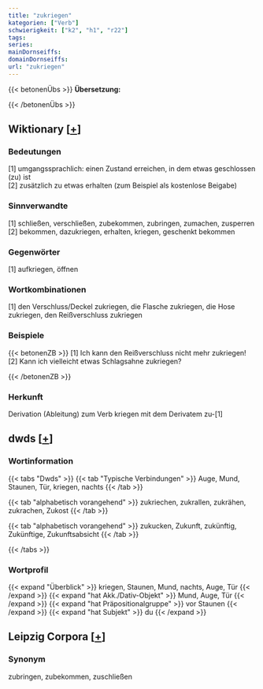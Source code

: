 ```yaml
---
title: "zukriegen"
kategorien: ["Verb"]
schwierigkeit: ["k2", "h1", "r22"]
tags:
series:
mainDornseiffs:
domainDornseiffs:
url: "zukriegen"
---
```


{{< betonenÜbs >}}
**Übersetzung:**  
  
{{< /betonenÜbs >}}

## Wiktionary [[+](https://de.wiktionary.org/wiki/zukriegen)]

### Bedeutungen
[1] umgangssprachlich: einen Zustand erreichen, in dem etwas geschlossen (zu) ist  
[2] zusätzlich zu etwas erhalten (zum Beispiel als kostenlose Beigabe)  

### Sinnverwandte
[1] schließen, verschließen, zubekommen, zubringen, zumachen, zusperren  
[2] bekommen, dazukriegen, erhalten, kriegen, geschenkt bekommen  

### Gegenwörter
[1] aufkriegen, öffnen  

### Wortkombinationen
[1] den Verschluss/Deckel zukriegen, die Flasche zukriegen, die Hose zukriegen, den Reißverschluss zukriegen  

### Beispiele
{{< betonenZB >}}
[1] Ich kann den Reißverschluss nicht mehr zukriegen!  
[2] Kann ich vielleicht etwas Schlagsahne zukriegen?  

{{< /betonenZB >}}
### Herkunft
Derivation (Ableitung) zum Verb kriegen mit dem Derivatem zu-[1]  



## dwds [[+](https://www.dwds.de/wb/zukriegen)]

### Wortinformation
{{< tabs "Dwds" >}}
{{< tab "Typische Verbindungen" >}}
Auge, Mund, Staunen, Tür, kriegen, nachts
{{< /tab >}}

{{< tab "alphabetisch vorangehend" >}}
zukriechen, zukrallen, zukrähen, zukrachen, Zukost
{{< /tab >}}

{{< tab "alphabetisch vorangehend" >}}
zukucken, Zukunft, zukünftig, Zukünftige, Zukunftsabsicht
{{< /tab >}}

{{< /tabs >}}

### Wortprofil
{{< expand "Überblick" >}} kriegen, Staunen, Mund, nachts, Auge, Tür {{< /expand >}}
{{< expand "hat Akk./Dativ-Objekt" >}} Mund, Auge, Tür {{< /expand >}}
{{< expand "hat Präpositionalgruppe" >}} vor Staunen {{< /expand >}}
{{< expand "hat Subjekt" >}} du {{< /expand >}}

## Leipzig Corpora [[+](https://corpora.uni-leipzig.de/en/res?word=zukriegen&corpusId=deu_newscrawl-public_2018)]


### Synonym
zubringen, zubekommen, zuschließen


